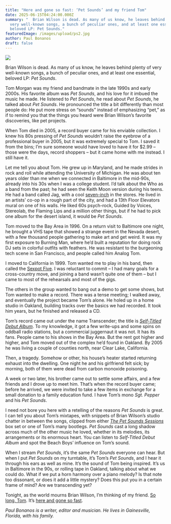 ```yaml
---
title: "Here and gone so fast: ‘Pet Sounds’ and my friend Tom"
date: 2025-06-15T04:24:00.000Z
summary: "  Brian Wilson is dead. As many of us know, he leaves behind plenty of
  very well-known songs, a bunch of peculiar ones, and at least one essential,
  beloved LP: Pet Sounds."
featuredImage: /images/upload/ps2.jpg
author: Paul Bonanos
draft: false
---
```

![](/images/upload/ps2.jpg)



Brian Wilson is dead. As many of us know, he leaves behind plenty of very well-known songs, a bunch of peculiar ones, and at least one essential, beloved LP: *Pet Sounds*.

Tom Morgan was my friend and bandmate in the late 1990s and early 2000s. His favorite album was *Pet Sounds*, and his love for it imbued the music he made. He listened to *Pet Sounds*, he read about *Pet Sounds*, he talked about *Pet Sounds*. He pronounced the title a bit differently than most people do: He put more stress on “sounds” instead of emphasizing “pet,” as if to remind you that the things you heard were Brian Wilson’s favorite discoveries, like pet projects.

When Tom died in 2005, a record buyer came for his enviable collection. I knew his 80s pressing of *Pet Sounds* wouldn’t raise the eyebrow of a professional buyer in 2005, but it was extremely special to Tom. I saved it from the bins; I’m sure someone would have loved to have it for $2.99 – those were the days, record shoppers – but it came home with me instead. I still have it.

Let me tell you about Tom. He grew up in Maryland, and he made strides in rock and roll while attending the University of Michigan. He was about ten years older than me when we connected in Baltimore in the mid-90s, already into his 30s when I was a college student. I’d talk about the Who as a band from the past; he had seen the Keith Moon version during his teens. He had a band called Jag, with a cool [seven-inch](https://www.discogs.com/release/1836046-Jag-Sweet-Movie) in the stores. He lived in an artists’ co-op in a rough part of the city, and had a 13th Floor Elevators mural on one of his walls. He liked 60s psych-rock, Guided by Voices, Stereolab, the Flaming Lips and a million other things, but if he had to pick one album for the desert island, it would be *Pet Sounds*.

Tom moved to the Bay Area in 1996. On a return visit to Baltimore one night, he brought a VHS tape that showed a strange event in the Nevada desert, with a few thousand people gathering to make art and get weird. It was my first exposure to Burning Man, where he’d built a reputation for doing rock DJ sets in colorful outfits with feathers. He was resistant to the burgeoning tech scene in San Francisco, and people called him Analog Tom.

I moved to California in 1999. Tom wanted me to play in his band, then called the [Sexpot Five](https://www.flickr.com/photos/laughingsquid/albums/72157624365770955/with/4792535984). I was reluctant to commit – I had many goals for a cross-country move, and joining a band wasn’t quite one of them – but I came to most of the rehearsals and most of the gigs.

The others in the group wanted to bang out a demo to get some shows, but Tom wanted to make a record. There was a tense meeting; I walked away, and eventually the project became Tom’s alone. He holed up in a home studio in Oakland, building tracks over the basics we had recorded. It took him years, but he finished and released a CD.

Tom’s record came out under the name Transcender; the title is *[Self-Titled Debut Album](https://www.discogs.com/release/3828179-Transcender-Self-Titled-Debut-Album)*. To my knowledge, it got a few write-ups and some spins on oddball radio stations, but a commercial juggernaut it was not. It has its fans. People came to his shows in the Bay Area. But the rent got higher and higher, and Tom moved out of the complex he’d found in Oakland. By 2005 he was living a couple of counties north, near Clear Lake, California.

Then, a tragedy. Somehow or other, his house’s heater started returning exhaust into the dwelling. One night he and his girlfriend felt sick; by morning, both of them were dead from carbon monoxide poisoning.

A week or two later, his brother came out to settle some affairs, and a few friends and I drove up to meet him. That’s when the record buyer came; before he arrived, we were invited to take a few items in exchange for a small donation to a family education fund. I have Tom’s mono *Sgt. Pepper* and his *Pet Sounds*.

I need not bore you here with a retelling of the reasons *Pet Sounds* is great. I can tell you about Tom’s mixtapes, with snippets of Brian Wilson’s studio chatter in between the songs, clipped from either *[The Pet Sounds Sessions](https://www.discogs.com/master/176805-The-Beach-Boys-The-Pet-Sounds-Sessions)* box set or one of Tom’s many bootlegs. *Pet Sounds* cast a long shadow across much of the other music he loved, whether in its melodies, its arrangements or its enormous heart. You can listen to *Self-Titled Debut Album* and spot the Beach Boys’ influence on Tom’s sound.

When I stream *Pet Sounds*, it’s the same *Pet Sounds* everyone can hear. But when I put *Pet Sounds* on my turntable, it’s Tom’s *Pet Sounds*, and I hear it through his ears as well as mine. It’s the sound of Tom being inspired. It’s us in Baltimore in the 90s, or rolling tape in Oakland, talking about what we could do. What if we put a horn harmony over a piano melody? Is that note too dissonant, or does it add a little mystery? Does this put you in a certain frame of mind? Are we transcending yet?

Tonight, as the world mourns Brian Wilson, I’m thinking of my friend. [So long, Tom](https://laughingsquid.com/so-long-tom/). It’s [here and gone so fast](https://www.youtube.com/watch?v=Ef9zt8aCRQo).

*Paul Bonanos is a writer, editor and musician. He lives in Gainesville, Florida, with his family.*
